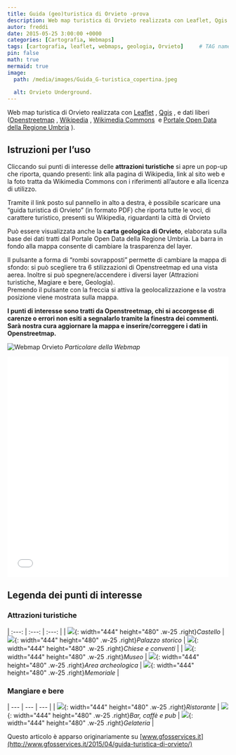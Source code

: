 ```yaml
---
title: Guida (geo)turistica di Orvieto -prova
description: Web map turistica di Orvieto realizzata con Leaflet, Qgis e dati liberi
autor: freddi
date: 2015-05-25 3:00:00 +0000
categories: [Cartografia, Webmaps]
tags: [cartografia, leaflet, webmaps, geologia, Orvieto]     # TAG names should always be lowercase
pin: false
math: true
mermaid: true
image:
  path: /media/images/Guida_G-turistica_copertina.jpeg
  
  alt: Orvieto Underground.
---
```


Web map turistica di Orvieto realizzata con [Leaflet](http://leafletjs.com/)
, [Qgis](http://www.qgis.org/)
, e dati liberi ([Openstreetmap](http://openstreetmap.org)
, [Wikipedia](http://www.wikipedia.it)
, [Wikimedia Commons](http://commons.wikimedia.org/wiki/Main_Page)
 e [Portale Open Data della Regione Umbria](http://dati.umbria.it/)
).

## Istruzioni per l’uso

Cliccando sui punti di interesse delle **attrazioni turistiche** si apre un pop-up che riporta, quando presenti: link alla pagina di Wikipedia, link al sito web e la foto tratta da Wikimedia Commons con i riferimenti all’autore e alla licenza di utilizzo.

Tramite il link posto sul pannello in alto a destra, è possibile scaricare una “guida turistica di Orvieto” (in formato PDF) che riporta tutte le voci, di carattere turistico, presenti su Wikipedia, riguardanti la città di Orvieto

Può essere visualizzata anche la **carta geologica di Orvieto**, elaborata sulla base dei dati tratti dal Portale Open Data della Regione Umbria. La barra in fondo alla mappa consente di cambiare la trasparenza del layer.

Il pulsante a forma di “rombi sovrapposti” permette di cambiare la mappa di sfondo: si può scegliere tra 6 stilizzazioni di Openstreetmap ed una vista aerea. Inoltre si può spegnere/accendere i diversi layer (Attrazioni turistiche, Magiare e bere, Geologia).  
Premendo il pulsante con la freccia si attiva la geolocalizzazione e la vostra posizione viene mostrata sulla mappa.

**I punti di interesse sono tratti da Openstreetmap, chi si accorgesse di carenze o errori non esiti a segnalarlo tramite la finestra dei commenti. Sarà nostra cura aggiornare la mappa e inserire/correggere i dati in Openstreetmap.**

![Webmap Orvieto](https://freddikru.wordpress.com/wp-content/uploads/2015/05/schermata-del-2015-05-29-150138.png?w=620&h=368)
_Particolare della Webmap_

<iframe width="100%" height="500px" frameborder="0" allowfullscreen allow="geolocation" src="//umap.openstreetmap.fr/it/map/passeggiata-sul-m-serrone_40213?scaleControl=false&miniMap=false&scrollWheelZoom=false&zoomControl=true&editMode=disabled&moreControl=true&searchControl=null&tilelayersControl=null&embedControl=null&datalayersControl=true&onLoadPanel=caption&captionBar=false&captionMenus=false"></iframe>


## Legenda dei punti di interesse

### Attrazioni turistiche


| :---: | :---: | :---: |
| ![](https://freddikru.wordpress.com/wp-content/uploads/2015/05/castello.png?w=620){: width="444" height="480" .w-25 .right}_Castello_ | ![](https://freddikru.wordpress.com/wp-content/uploads/2015/05/monumento.png?w=620){: width="444" height="480" .w-25 .right}_Palazzo storico_ | ![](https://freddikru.wordpress.com/wp-content/uploads/2015/05/chiesa1.png?w=620){: width="444" height="480" .w-25 .right}_Chiese e conventi_ |
| ![](https://freddikru.wordpress.com/wp-content/uploads/2015/05/museo.png?w=620){: width="444" height="480" .w-25 .right}_Museo_ | ![](https://freddikru.wordpress.com/wp-content/uploads/2015/05/sito_archeo.png?w=620){: width="444" height="480" .w-25 .right}_Area archeologica_ | ![](https://freddikru.wordpress.com/wp-content/uploads/2015/05/memoriale.png?w=620){: width="444" height="480" .w-25 .right}_Memoriale_ |

### Mangiare e bere


| --- | --- | --- |
| ![](https://freddikru.wordpress.com/wp-content/uploads/2015/05/ristorante.png?w=620){: width="444" height="480" .w-25 .right}_Ristorante_ | ![](https://freddikru.wordpress.com/wp-content/uploads/2015/05/bere.png?w=620){: width="444" height="480" .w-25 .right}_Bar, caffè e pub_ | ![](https://freddikru.wordpress.com/wp-content/uploads/2015/05/gelati.png?w=620){: width="444" height="480" .w-25 .right}_Gelateria_ |

Questo articolo è apparso originariamente su [www.gfosservices.it](http://www.gfosservices.it/2015/04/guida-turistica-di-orvieto/)

